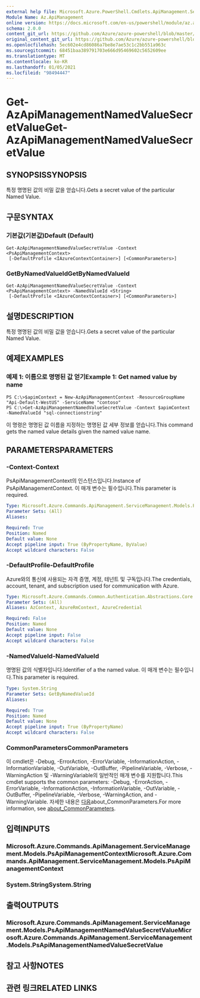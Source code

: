 ```yaml
---
external help file: Microsoft.Azure.PowerShell.Cmdlets.ApiManagement.ServiceManagement.dll-Help.xml
Module Name: Az.ApiManagement
online version: https://docs.microsoft.com/en-us/powershell/module/az.apimanagement/get-azapimanagementnamedvaluesecretvalue
schema: 2.0.0
content_git_url: https://github.com/Azure/azure-powershell/blob/master/src/ApiManagement/ApiManagement/help/Get-AzApiManagementNamedValueSecretValue.md
original_content_git_url: https://github.com/Azure/azure-powershell/blob/master/src/ApiManagement/ApiManagement/help/Get-AzApiManagementNamedValueSecretValue.md
ms.openlocfilehash: 5ec602e4cd86086a7be8e7ae53c1c2bb551a963c
ms.sourcegitcommit: 68451baa389791703e666d95469602c5652609ee
ms.translationtype: MT
ms.contentlocale: ko-KR
ms.lasthandoff: 01/05/2021
ms.locfileid: "98494447"
---
```

# <span data-ttu-id="22a98-101">Get-AzApiManagementNamedValueSecretValue</span><span class="sxs-lookup"><span data-stu-id="22a98-101">Get-AzApiManagementNamedValueSecretValue</span></span>

## <span data-ttu-id="22a98-102">SYNOPSIS</span><span class="sxs-lookup"><span data-stu-id="22a98-102">SYNOPSIS</span></span>
<span data-ttu-id="22a98-103">특정 명명된 값의 비밀 값을 얻습니다.</span><span class="sxs-lookup"><span data-stu-id="22a98-103">Gets a secret value of the particular Named Value.</span></span>

## <span data-ttu-id="22a98-104">구문</span><span class="sxs-lookup"><span data-stu-id="22a98-104">SYNTAX</span></span>

### <span data-ttu-id="22a98-105">기본값(기본값)</span><span class="sxs-lookup"><span data-stu-id="22a98-105">Default (Default)</span></span>
```
Get-AzApiManagementNamedValueSecretValue -Context <PsApiManagementContext>
 [-DefaultProfile <IAzureContextContainer>] [<CommonParameters>]
```

### <span data-ttu-id="22a98-106">GetByNamedValueId</span><span class="sxs-lookup"><span data-stu-id="22a98-106">GetByNamedValueId</span></span>
```
Get-AzApiManagementNamedValueSecretValue -Context <PsApiManagementContext> -NamedValueId <String>
 [-DefaultProfile <IAzureContextContainer>] [<CommonParameters>]
```

## <span data-ttu-id="22a98-107">설명</span><span class="sxs-lookup"><span data-stu-id="22a98-107">DESCRIPTION</span></span>
<span data-ttu-id="22a98-108">특정 명명된 값의 비밀 값을 얻습니다.</span><span class="sxs-lookup"><span data-stu-id="22a98-108">Gets a secret value of the particular Named Value.</span></span>

## <span data-ttu-id="22a98-109">예제</span><span class="sxs-lookup"><span data-stu-id="22a98-109">EXAMPLES</span></span>

### <span data-ttu-id="22a98-110">예제 1: 이름으로 명명된 값 얻기</span><span class="sxs-lookup"><span data-stu-id="22a98-110">Example 1: Get named value by name</span></span>
```
PS C:\>$apimContext = New-AzApiManagementContext -ResourceGroupName "Api-Default-WestUS" -ServiceName "contoso"
PS C:\>Get-AzApiManagementNamedValueSecretValue -Context $apimContext -NamedValueId "sql-connectionstring"
```

<span data-ttu-id="22a98-111">이 명령은 명명된 값 이름을 지정하는 명명된 값 세부 정보를 얻습니다.</span><span class="sxs-lookup"><span data-stu-id="22a98-111">This command gets the named value details given the named value name.</span></span>

## <span data-ttu-id="22a98-112">PARAMETERS</span><span class="sxs-lookup"><span data-stu-id="22a98-112">PARAMETERS</span></span>

### <span data-ttu-id="22a98-113">-Context</span><span class="sxs-lookup"><span data-stu-id="22a98-113">-Context</span></span>
<span data-ttu-id="22a98-114">PsApiManagementContext의 인스턴스입니다.</span><span class="sxs-lookup"><span data-stu-id="22a98-114">Instance of PsApiManagementContext.</span></span>
<span data-ttu-id="22a98-115">이 매개 변수는 필수입니다.</span><span class="sxs-lookup"><span data-stu-id="22a98-115">This parameter is required.</span></span>

```yaml
Type: Microsoft.Azure.Commands.ApiManagement.ServiceManagement.Models.PsApiManagementContext
Parameter Sets: (All)
Aliases:

Required: True
Position: Named
Default value: None
Accept pipeline input: True (ByPropertyName, ByValue)
Accept wildcard characters: False
```

### <span data-ttu-id="22a98-116">-DefaultProfile</span><span class="sxs-lookup"><span data-stu-id="22a98-116">-DefaultProfile</span></span>
<span data-ttu-id="22a98-117">Azure와의 통신에 사용되는 자격 증명, 계정, 테넌트 및 구독입니다.</span><span class="sxs-lookup"><span data-stu-id="22a98-117">The credentials, account, tenant, and subscription used for communication with Azure.</span></span>

```yaml
Type: Microsoft.Azure.Commands.Common.Authentication.Abstractions.Core.IAzureContextContainer
Parameter Sets: (All)
Aliases: AzContext, AzureRmContext, AzureCredential

Required: False
Position: Named
Default value: None
Accept pipeline input: False
Accept wildcard characters: False
```

### <span data-ttu-id="22a98-118">-NamedValueId</span><span class="sxs-lookup"><span data-stu-id="22a98-118">-NamedValueId</span></span>
<span data-ttu-id="22a98-119">명명된 값의 식별자입니다.</span><span class="sxs-lookup"><span data-stu-id="22a98-119">Identifier of a the named value.</span></span>
<span data-ttu-id="22a98-120">이 매개 변수는 필수입니다.</span><span class="sxs-lookup"><span data-stu-id="22a98-120">This parameter is required.</span></span>

```yaml
Type: System.String
Parameter Sets: GetByNamedValueId
Aliases:

Required: True
Position: Named
Default value: None
Accept pipeline input: True (ByPropertyName)
Accept wildcard characters: False
```

### <span data-ttu-id="22a98-121">CommonParameters</span><span class="sxs-lookup"><span data-stu-id="22a98-121">CommonParameters</span></span>
<span data-ttu-id="22a98-122">이 cmdlet은 -Debug, -ErrorAction, -ErrorVariable, -InformationAction, -InformationVariable, -OutVariable, -OutBuffer, -PipelineVariable, -Verbose, -WarningAction 및 -WarningVariable의 일반적인 매개 변수를 지원합니다.</span><span class="sxs-lookup"><span data-stu-id="22a98-122">This cmdlet supports the common parameters: -Debug, -ErrorAction, -ErrorVariable, -InformationAction, -InformationVariable, -OutVariable, -OutBuffer, -PipelineVariable, -Verbose, -WarningAction, and -WarningVariable.</span></span> <span data-ttu-id="22a98-123">자세한 내용은 [다음](http://go.microsoft.com/fwlink/?LinkID=113216)about_CommonParameters.</span><span class="sxs-lookup"><span data-stu-id="22a98-123">For more information, see [about_CommonParameters](http://go.microsoft.com/fwlink/?LinkID=113216).</span></span>

## <span data-ttu-id="22a98-124">입력</span><span class="sxs-lookup"><span data-stu-id="22a98-124">INPUTS</span></span>

### <span data-ttu-id="22a98-125">Microsoft.Azure.Commands.ApiManagement.ServiceManagement.Models.PsApiManagementContext</span><span class="sxs-lookup"><span data-stu-id="22a98-125">Microsoft.Azure.Commands.ApiManagement.ServiceManagement.Models.PsApiManagementContext</span></span>

### <span data-ttu-id="22a98-126">System.String</span><span class="sxs-lookup"><span data-stu-id="22a98-126">System.String</span></span>

## <span data-ttu-id="22a98-127">출력</span><span class="sxs-lookup"><span data-stu-id="22a98-127">OUTPUTS</span></span>

### <span data-ttu-id="22a98-128">Microsoft.Azure.Commands.ApiManagement.ServiceManagement.Models.PsApiManagementNamedValueSecretValue</span><span class="sxs-lookup"><span data-stu-id="22a98-128">Microsoft.Azure.Commands.ApiManagement.ServiceManagement.Models.PsApiManagementNamedValueSecretValue</span></span>

## <span data-ttu-id="22a98-129">참고 사항</span><span class="sxs-lookup"><span data-stu-id="22a98-129">NOTES</span></span>

## <span data-ttu-id="22a98-130">관련 링크</span><span class="sxs-lookup"><span data-stu-id="22a98-130">RELATED LINKS</span></span>
